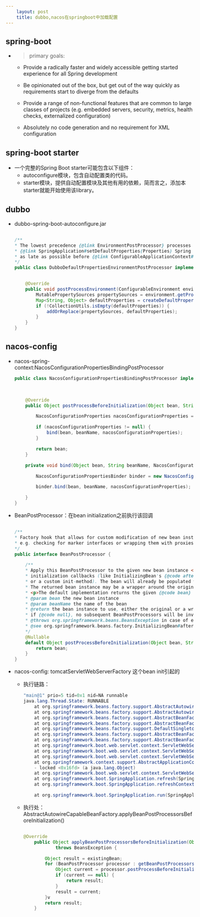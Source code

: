 ```yaml
---
    layout: post
    title: dubbo,nacos在springboot中加载配置
---
```


## spring-boot 
- > primary goals:
    * Provide a radically faster and widely accessible getting started experience for all Spring development

    * Be opinionated out of the box, but get out of the way quickly as requirements start to diverge from the defaults

    * Provide a range of non-functional features that are common to large classes of projects (e.g. embedded servers, security, metrics, health checks, externalized configuration)

    * Absolutely no code generation and no requirement for XML configuration
    

## spring-boot starter
- 一个完整的Spring Boot starter可能包含以下组件：
    * autoconfigure模块，包含自动配置类的代码。
    * starter模块，提供自动配置模块及其他有用的依赖，简而言之，添加本starter就能开始使用该library。


## dubbo
- dubbo-spring-boot-autoconfigure.jar  
    ```java

    /**
    * The lowest precedence {@link EnvironmentPostProcessor} processes
    * {@link SpringApplication#setDefaultProperties(Properties) Spring Boot default properties} for Dubbo
    * as late as possible before {@link ConfigurableApplicationContext#refresh() application context refresh}.
    */
    public class DubboDefaultPropertiesEnvironmentPostProcessor implements EnvironmentPostProcessor, Ordered {


        @Override
        public void postProcessEnvironment(ConfigurableEnvironment environment, SpringApplication application) {
            MutablePropertySources propertySources = environment.getPropertySources();
            Map<String, Object> defaultProperties = createDefaultProperties(environment);
            if (!CollectionUtils.isEmpty(defaultProperties)) {
                addOrReplace(propertySources, defaultProperties);
            }
        }
    }
    ```

## nacos-config
- nacos-spring-context:NacosConfigurationPropertiesBindingPostProcessor

    ```java
    public class NacosConfigurationPropertiesBindingPostProcessor implements BeanPostProcessor, ApplicationContextAware {

        

        @Override
        public Object postProcessBeforeInitialization(Object bean, String beanName) throws BeansException {

            NacosConfigurationProperties nacosConfigurationProperties = findAnnotation(bean.getClass(), NacosConfigurationProperties.class);

            if (nacosConfigurationProperties != null) {
                bind(bean, beanName, nacosConfigurationProperties);
            }

            return bean;
        }

        private void bind(Object bean, String beanName, NacosConfigurationProperties nacosConfigurationProperties) {

            NacosConfigurationPropertiesBinder binder = new NacosConfigurationPropertiesBinder(applicationContext);

            binder.bind(bean, beanName, nacosConfigurationProperties);

        }
    }

    ```

- BeanPostProcessor：在bean initialization之前执行该回调
    ```java

    /**
    * Factory hook that allows for custom modification of new bean instances,
    * e.g. checking for marker interfaces or wrapping them with proxies.
    */
    public interface BeanPostProcessor {

        /**
        * Apply this BeanPostProcessor to the given new bean instance <i>before</i> any bean
        * initialization callbacks (like InitializingBean's {@code afterPropertiesSet}
        * or a custom init-method). The bean will already be populated with property values.
        * The returned bean instance may be a wrapper around the original.
        * <p>The default implementation returns the given {@code bean} as-is.
        * @param bean the new bean instance
        * @param beanName the name of the bean
        * @return the bean instance to use, either the original or a wrapped one;
        * if {@code null}, no subsequent BeanPostProcessors will be invoked
        * @throws org.springframework.beans.BeansException in case of errors
        * @see org.springframework.beans.factory.InitializingBean#afterPropertiesSet
        */
        @Nullable
        default Object postProcessBeforeInitialization(Object bean, String beanName) throws BeansException {
            return bean;
        }
    }
    ```
- nacos-config: tomcatServletWebServerFactory 这个bean init引起的
    * 执行链路：
        ```java
        "main@1" prio=5 tid=0x1 nid=NA runnable
        java.lang.Thread.State: RUNNABLE
            at org.springframework.beans.factory.support.AbstractAutowireCapableBeanFactory.doCreateBean(AbstractAutowireCapableBeanFactory.java:576)
            at org.springframework.beans.factory.support.AbstractAutowireCapableBeanFactory.createBean(AbstractAutowireCapableBeanFactory.java:498)
            at org.springframework.beans.factory.support.AbstractBeanFactory.lambda$doGetBean$0(AbstractBeanFactory.java:320)
            at org.springframework.beans.factory.support.AbstractBeanFactory$$Lambda$132.992086987.getObject(Unknown Source:-1)
            at org.springframework.beans.factory.support.DefaultSingletonBeanRegistry.getSingleton(DefaultSingletonBeanRegistry.java:222)
            at org.springframework.beans.factory.support.AbstractBeanFactory.doGetBean(AbstractBeanFactory.java:318)
            at org.springframework.beans.factory.support.AbstractBeanFactory.getBean(AbstractBeanFactory.java:204)
            at org.springframework.boot.web.servlet.context.ServletWebServerApplicationContext.getWebServerFactory(ServletWebServerApplicationContext.java:216)
            at org.springframework.boot.web.servlet.context.ServletWebServerApplicationContext.createWebServer(ServletWebServerApplicationContext.java:180)
            at org.springframework.boot.web.servlet.context.ServletWebServerApplicationContext.onRefresh(ServletWebServerApplicationContext.java:154)
            at org.springframework.context.support.AbstractApplicationContext.refresh(AbstractApplicationContext.java:540)
            - locked <0x16fd> (a java.lang.Object)
            at org.springframework.boot.web.servlet.context.ServletWebServerApplicationContext.refresh(ServletWebServerApplicationContext.java:142)
            at org.springframework.boot.SpringApplication.refresh(SpringApplication.java:775)
            at org.springframework.boot.SpringApplication.refreshContext(SpringApplication.java:397)

            at org.springframework.boot.SpringApplication.run(SpringApplication.java:1248)

        ```

    * 执行处：AbstractAutowireCapableBeanFactory.applyBeanPostProcessorsBeforeInitialization()
        ```java

        @Override
            public Object applyBeanPostProcessorsBeforeInitialization(Object existingBean, String beanName)
                    throws BeansException {

                Object result = existingBean;
                for (BeanPostProcessor processor : getBeanPostProcessors()) {
                    Object current = processor.postProcessBeforeInitialization(result, beanName);
                    if (current == null) {
                        return result;
                    }
                    result = current;
                }v
                return result;
            }

        ```




